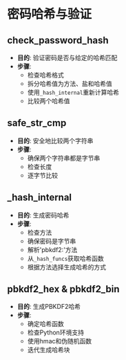 # 密码哈希与验证

## check_password_hash
- **目的**: 验证密码是否与给定的哈希匹配
- **步骤**:
  - 检查哈希格式
  - 拆分哈希值为方法、盐和哈希值
  - 使用`_hash_internal`重新计算哈希
  - 比较两个哈希值

## safe_str_cmp
- **目的**: 安全地比较两个字符串
- **步骤**:
  - 确保两个字符串都是字节串
  - 检查长度
  - 逐字节比较

## _hash_internal
- **目的**: 生成密码哈希
- **步骤**:
  - 检查方法
  - 确保密码是字节串
  - 解析'pbkdf2:'方法
  - 从`_hash_funcs`获取哈希函数
  - 根据方法选择生成哈希的方式

## pbkdf2_hex & pbkdf2_bin
- **目的**: 生成PBKDF2哈希
- **步骤**:
  - 确定哈希函数
  - 检查Python环境支持
  - 使用hmac和伪随机函数
  - 迭代生成哈希块
